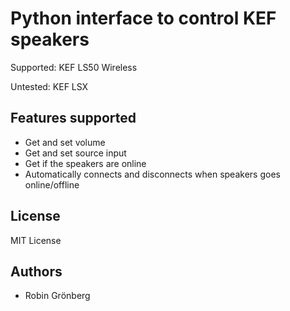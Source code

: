 # Python interface to control KEF speakers
Supported: KEF LS50 Wireless

Untested: KEF LSX

## Features supported
- Get and set volume
- Get and set source input
- Get if the speakers are online
- Automatically connects and disconnects when speakers goes online/offline

## License
MIT License

## Authors
- Robin Grönberg
